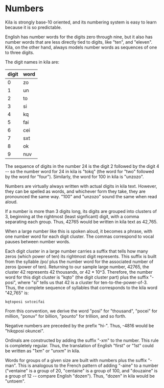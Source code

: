 # Numbers

Kila is strongly base-10 oriented, and its numbering system is easy to learn because it is so predictable.

English has number words for the digits zero through nine, but it also has number words that are less directly tied to digits, like "ten", and "eleven". Kila, on the other hand, always models number words as sequences of one to three digits.

The digit names in kila are:

digit | word
--- | ---
0 | zo
1 | un
2 | to
3 | si
4 | kq
5 | fai
6 | cei
7 | sxt
8 | ok
9 | nuv

The sequence of digits in the number 24 is the digit 2 followed by the digit 4 -- so the number word for 24 in kila is "tokq" (the word for "two" followed by the word for "four"). Similarly, the word for 100 in kila is "unzozo".

Numbers are virtually always written with actual digits in kila text. However, they can be spelled as words, and whichever form they take, they are pronounced the same way. "100" and "unzozo" sound the same when read aloud.

If a number is more than 3 digits long, its digits are grouped into clusters of 3, beginning at the rightmost (least signficant) digit, with a comma separating each group. Thus, 42765 would be written in kila text as 42,765.

When a large number like this is spoken aloud, it becomes a phrase, with one number word for each digit cluster. The commas correspond to vocal pauses between number words.

Each digit cluster in a large number carries a suffix that tells how many zeros (which power of ten) its rightmost digit represents. This suffix is built from the syllable /po/ plus the number word for the associated number of zeros (power of ten). Returning to our sample large number, 42765, the cluster 42 represents 42 thousands, or 42 * 10^3. Therefore, the number word for this digit cluster is "kqto" (the digit cluster part) plus the suffix "-posi", where "si" tells us that 42 is a cluster for ten-to-the-power-of-3. Thus, the complete sequence of syllables that corresponds to the kila word "42,765" is:

    kqtoposi sxtceifai

From this convention, we derive the word "posi" for "thousand", "pocei" for million, "ponuv" for billion, "pounto" for trillion, and so forth.

Negative numbers are preceded by the prefix "hi-". Thus, -4816 would be "hikqposi okuncei".

Ordinals are constructed by adding the suffix "-xm" to the number. This rule is completely regular. Thus, the translation of English "first" or "1st" could be written as "1xm" or "unxm" in kila.

Words for groups of a given size are built with numbers plus the suffix "-man". This is analogous to the French pattern of adding "-aine" to a number ("ventaine" is a group of 20, "centaine" is a group of 100, and "douzaine" is a group of 12 -- compare English "dozen"). Thus, "dozen" in kila would be "untoem".

